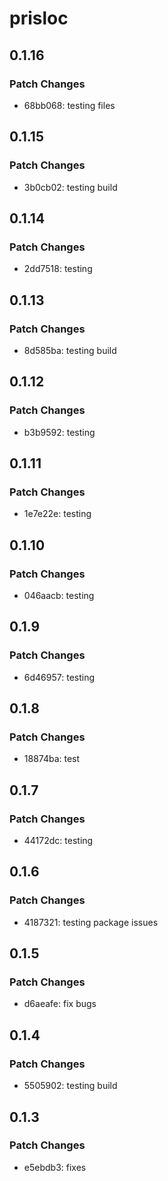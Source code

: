 # prisloc

## 0.1.16

### Patch Changes

- 68bb068: testing files

## 0.1.15

### Patch Changes

- 3b0cb02: testing build

## 0.1.14

### Patch Changes

- 2dd7518: testing

## 0.1.13

### Patch Changes

- 8d585ba: testing build

## 0.1.12

### Patch Changes

- b3b9592: testing

## 0.1.11

### Patch Changes

- 1e7e22e: testing

## 0.1.10

### Patch Changes

- 046aacb: testing

## 0.1.9

### Patch Changes

- 6d46957: testing

## 0.1.8

### Patch Changes

- 18874ba: test

## 0.1.7

### Patch Changes

- 44172dc: testing

## 0.1.6

### Patch Changes

- 4187321: testing package issues

## 0.1.5

### Patch Changes

- d6aeafe: fix bugs

## 0.1.4

### Patch Changes

- 5505902: testing build

## 0.1.3

### Patch Changes

- e5ebdb3: fixes
